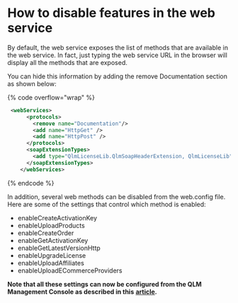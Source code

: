 # How to disable features in the web service

By default, the web service exposes the list of methods that are available in the web service. In fact, just typing the web service URL in the browser will display all the methods that are exposed.

You can hide this information by adding the remove Documentation section as shown below:

{% code overflow="wrap" %}
```xml
 <webServices>
      <protocols>
        <remove name="Documentation"/>
        <add name="HttpGet" />
        <add name="HttpPost" />
      </protocols>
      <soapExtensionTypes>
        <add type="QlmLicenseLib.QlmSoapHeaderExtension, QlmLicenseLib" priority="1" group="High" />
      </soapExtensionTypes>
    </webServices>
```
{% endcode %}



In addition, several web methods can be disabled from the web.config file. Here are some of the settings that control which method is enabled:

* enableCreateActivationKey
* enableUploadProducts
* enableCreateOrder
* enableGetActivationKey
* enableGetLatestVersionHttp
* enableUpgradeLicense
* enableUploadAffiliates
* enableUploadECommerceProviders

**Note that all these settings can now be configured from the QLM Management Console as described in this** [**article**](../qlm-license-server/server-properties.md)**.**
